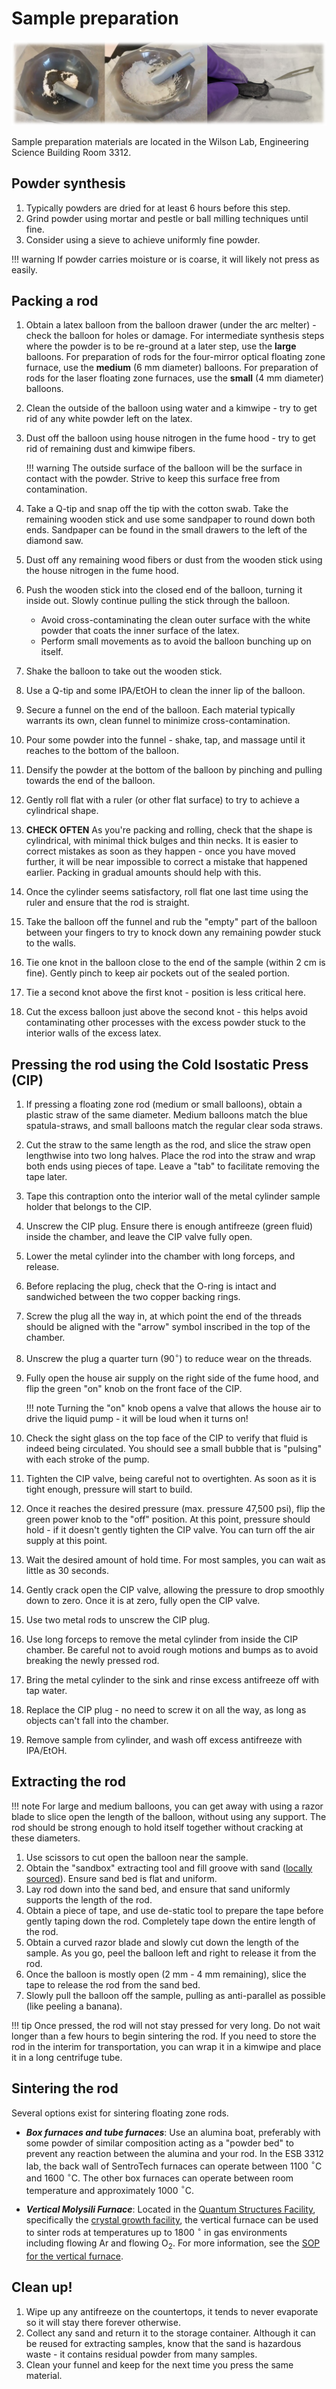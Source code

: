# Sample preparation

![powderprep](powderprep.png)

Sample preparation materials are located in the Wilson Lab, Engineering Science Building Room 3312.

## Powder synthesis
1. Typically powders are dried for at least 6 hours before this step.
1. Grind powder using mortar and pestle or ball milling techniques until fine.
1. Consider using a sieve to achieve uniformly fine powder.

!!! warning
	If powder carries moisture or is coarse, it will likely not press as easily.

## Packing a rod
1. Obtain a latex balloon from the balloon drawer (under the arc melter) - check the balloon for holes or damage. For intermediate synthesis steps where the powder is to be re-ground at a later step, use the **large** balloons. For preparation of rods for the four-mirror optical floating zone furnace, use the **medium** (6 mm diameter) balloons. For preparation of rods for the laser floating zone furnaces, use the **small** (4 mm diameter) balloons.
1. Clean the outside of the balloon using water and a kimwipe - try to get rid of any white powder left on the latex.
1. Dust off the balloon using house nitrogen in the fume hood - try to get rid of remaining dust and kimwipe fibers.

    !!! warning
	    The outside surface of the balloon will be the surface in contact with the powder. Strive to keep this surface free from contamination.

1. Take a Q-tip and snap off the tip with the cotton swab. Take the remaining wooden stick and use some sandpaper to round down both ends. Sandpaper can be found in the small drawers to the left of the diamond saw.
1. Dust off any remaining wood fibers or dust from the wooden stick using the house nitrogen in the fume hood.
1. Push the wooden stick into the closed end of the balloon, turning it inside out. Slowly continue pulling the stick through the balloon. 
	- Avoid cross-contaminating the clean outer surface with the white powder that coats the inner surface of the latex.
	- Perform small movements as to avoid the balloon bunching up on itself.
1. Shake the balloon to take out the wooden stick.
1. Use a Q-tip and some IPA/EtOH to clean the inner lip of the balloon.
1. Secure a funnel on the end of the balloon. Each material typically warrants its own, clean funnel to minimize cross-contamination.
1. Pour some powder into the funnel - shake, tap, and massage until it reaches to the bottom of the balloon.
1. Densify the powder at the bottom of the balloon by pinching and pulling towards the end of the balloon.
1. Gently roll flat with a ruler (or other flat surface) to try to achieve a cylindrical shape.
1. **CHECK OFTEN** As you're packing and rolling, check that the shape is cylindrical, with minimal thick bulges and thin necks. It is easier to correct mistakes as soon as they happen - once you have moved further, it will be near impossible to correct a mistake that happened earlier. Packing in gradual amounts should help with this.
1. Once the cylinder seems satisfactory, roll flat one last time using the ruler and ensure that the rod is straight.
1. Take the balloon off the funnel and rub the "empty" part of the balloon between your fingers to try to knock down any remaining powder stuck to the walls.
1. Tie one knot in the balloon close to the end of the sample (within 2 cm is fine). Gently pinch to keep air pockets out of the sealed portion.
1. Tie a second knot above the first knot - position is less critical here.
1. Cut the excess balloon just above the second knot - this helps avoid contaminating other processes with the excess powder stuck to the interior walls of the excess latex.


## Pressing the rod using the Cold Isostatic Press (CIP)

1. If pressing a floating zone rod (medium or small balloons), obtain a plastic straw of the same diameter. Medium balloons match the blue spatula-straws, and small balloons match the regular clear soda straws.
1. Cut the straw to the same length as the rod, and slice the straw open lengthwise into two long halves. Place the rod into the straw and wrap both ends using pieces of tape. Leave a "tab" to facilitate removing the tape later.
1. Tape this contraption onto the interior wall of the metal cylinder sample holder that belongs to the CIP.
1. Unscrew the CIP plug. Ensure there is enough antifreeze (green fluid) inside the chamber, and leave the CIP valve fully open.
1. Lower the metal cylinder into the chamber with long forceps, and release.
1. Before replacing the plug, check that the O-ring is intact and sandwiched between the two copper backing rings.
1. Screw the plug all the way in, at which point the end of the threads should be aligned with the "arrow" symbol inscribed in the top of the chamber.
1. Unscrew the plug a quarter turn (90$^{\circ}$) to reduce wear on the threads.
1. Fully open the house air supply on the right side of the fume hood, and flip the green "on" knob on the front face of the CIP.

	!!! note
		Turning the "on" knob opens a valve that allows the house air to drive the liquid pump - it will be loud when it turns on!

1. Check the sight glass on the top face of the CIP to verify that fluid is indeed being circulated. You should see a small bubble that is "pulsing" with each stroke of the pump.
1. Tighten the CIP valve, being careful not to overtighten. As soon as it is tight enough, pressure will start to build. 
1. Once it reaches the desired pressure (max. pressure 47,500 psi), flip the green power knob to the "off" position. At this point, pressure should hold - if it doesn't gently tighten the CIP valve. You can turn off the air supply at this point.
1. Wait the desired amount of hold time. For most samples, you can wait as little as 30 seconds.
1. Gently crack open the CIP valve, allowing the pressure to drop smoothly down to zero. Once it is at zero, fully open the CIP valve.
1. Use two metal rods to unscrew the CIP plug.
1. Use long forceps to remove the metal cylinder from inside the CIP chamber. Be careful not to avoid rough motions and bumps as to avoid breaking the newly pressed rod.
1. Bring the metal cylinder to the sink and rinse excess antifreeze off with tap water.
1. Replace the CIP plug - no need to screw it on all the way, as long as objects can't fall into the chamber.
1. Remove sample from cylinder, and wash off excess antifreeze with IPA/EtOH. 

## Extracting the rod

!!! note
	For large and medium balloons, you can get away with using a razor blade to slice open the length of the balloon, without using any support. The rod should be strong enough to hold itself together without cracking at these diameters.

1. Use scissors to cut open the balloon near the sample.
1. Obtain the "sandbox" extracting tool and fill groove with sand ([locally sourced](https://www.countyofsb.org/813/Goleta-Beach-Park)). Ensure sand bed is flat and uniform.
1. Lay rod down into the sand bed, and ensure that sand uniformly supports the length of the rod.
1. Obtain a piece of tape, and use de-static tool to prepare the tape before gently taping down the rod. Completely tape down the entire length of the rod.
1. Obtain a curved razor blade and slowly cut down the length of the sample. As you go, peel the balloon left and right to release it from the rod.
1. Once the balloon is mostly open (2 mm - 4 mm remaining), slice the tape to release the rod from the sand bed.
1. Slowly pull the balloon off the sample, pulling as anti-parallel as possible (like peeling a banana).


!!! tip
	Once pressed, the rod will not stay pressed for very long. Do not wait longer than a few hours to begin sintering the rod. If you need to store the rod in the interim for transportation, you can wrap it in a kimwipe and place it in a long centrifuge tube.

## Sintering the rod

Several options exist for sintering floating zone rods.

- ***Box furnaces and tube furnaces***: Use an alumina boat, preferably with some powder of similar composition acting as a "powder bed" to prevent any reaction between the alumina and your rod. In the ESB 3312 lab, the back wall of SentroTech furnaces can operate between 1100 $^\circ$C and 1600 $^\circ$C. The other box furnaces can operate between room temperature and approximately 1000 $^\circ$C.

- ***Vertical Molysili Furnace***: Located in the [Quantum Structures Facility](https://www.cnsi.ucsb.edu/facilities/quantum-structures),  specifically the [crystal growth facility](https://www.cnsi.ucsb.edu/facilities/quantum-structures/crystal-growth), the vertical furnace can be used to sinter rods at temperatures up to 1800 $^\circ$ in gas environments including flowing Ar and flowing O$_2$. For more information, see the [SOP for the vertical furnace]().

## Clean up!
1. Wipe up any antifreeze on the countertops, it tends to never evaporate so it will stay there forever otherwise.
1. Collect any sand and return it to the storage container. Although it can be reused for extracting samples, know that the sand is hazardous waste - it contains residual powder from many samples.
1. Clean your funnel and keep for the next time you press the same material.